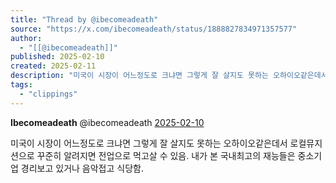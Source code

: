 ```yaml
---
title: "Thread by @ibecomeadeath"
source: "https://x.com/ibecomeadeath/status/1888827834971357577"
author:
  - "[[@ibecomeadeath]]"
published: 2025-02-10
created: 2025-02-11
description: "미국이 시장이 어느정도로 크냐면 그렇게 잘 살지도 못하는 오하이오같은데서 로컬뮤지션으로 꾸준히 알려지면 전업으로 먹고살 수 있음. 내가 본 국내최고의 재능들은 중소기업 경리보고 있거나 음악접고 식당함."
tags:
  - "clippings"
---
```

**Ibecomeadeath** @ibecomeadeath [2025-02-10](https://x.com/ibecomeadeath/status/1888827834971357577)

미국이 시장이 어느정도로 크냐면 그렇게 잘 살지도 못하는 오하이오같은데서 로컬뮤지션으로 꾸준히 알려지면 전업으로 먹고살 수 있음. 내가 본 국내최고의 재능들은 중소기업 경리보고 있거나 음악접고 식당함.